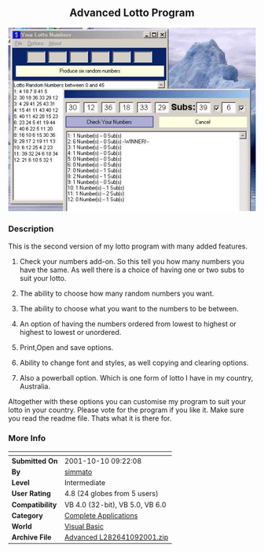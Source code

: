 ﻿<div align="center">

## Advanced Lotto Program

<img src="PIC2001109214466399.jpg">
</div>

### Description

This is the second version of my lotto program with many added features.

1. Check your numbers add-on. So this tell you how many numbers you have the same. As well there is a choice of having one or two subs to suit your lotto.

2. The ability to choose how many random numbers you want.

3. The ability to choose what you want to the numbers to be between.

4. An option of having the numbers ordered from lowest to highest or highest to lowest or unordered.

5. Print,Open and save options.

6. Ability to change font and styles, as well copying and clearing options.

7. Also a powerball option. Which is one form of lotto I have in my country, Australia.

Altogether with these options you can customise my program to suit your lotto in your country. Please vote for the program if you like it. Make sure you read the readme file. Thats what it is there for.
 
### More Info
 


<span>             |<span>
---                |---
**Submitted On**   |2001-10-10 09:22:08
**By**             |[simmato](https://github.com/Planet-Source-Code/PSCIndex/blob/master/ByAuthor/simmato.md)
**Level**          |Intermediate
**User Rating**    |4.8 (24 globes from 5 users)
**Compatibility**  |VB 4\.0 \(32\-bit\), VB 5\.0, VB 6\.0
**Category**       |[Complete Applications](https://github.com/Planet-Source-Code/PSCIndex/blob/master/ByCategory/complete-applications__1-27.md)
**World**          |[Visual Basic](https://github.com/Planet-Source-Code/PSCIndex/blob/master/ByWorld/visual-basic.md)
**Archive File**   |[Advanced L282641092001\.zip](https://github.com/Planet-Source-Code/simmato-advanced-lotto-program__1-27952/archive/master.zip)








